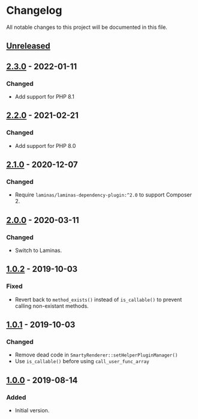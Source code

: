# Changelog
All notable changes to this project will be documented in this file.

## [Unreleased]

## [2.3.0] - 2022-01-11
### Changed
- Add support for PHP 8.1

## [2.2.0] - 2021-02-21
### Changed
- Add support for PHP 8.0

## [2.1.0] - 2020-12-07
### Changed
- Require `laminas/laminas-dependency-plugin:^2.0` to support Composer 2.

## [2.0.0] - 2020-03-11
### Changed
- Switch to Laminas.

## [1.0.2] - 2019-10-03
### Fixed
- Revert back to `method_exists()` instead of `is_callable()` to prevent calling non-existant methods.

## [1.0.1] - 2019-10-03
### Changed
- Remove dead code in `SmartyRenderer::setHelperPluginManager()`
- Use `is_callable()` before using `call_user_func_array`


## [1.0.0] - 2019-08-14
### Added
- Initial version.

[Unreleased]: https://github.com/gkralik/zf3-smarty-module/compare/2.3.0...HEAD
[2.3.0]: https://github.com/gkralik/zf3-smarty-module/compare/2.2.0...2.3.0
[2.2.0]: https://github.com/gkralik/zf3-smarty-module/compare/2.1.0...2.2.0
[2.1.0]: https://github.com/gkralik/zf3-smarty-module/compare/2.0.0...2.1.0
[2.0.0]: https://github.com/gkralik/zf3-smarty-module/compare/1.0.2...2.0.0
[1.0.2]: https://github.com/gkralik/zf3-smarty-module/compare/1.0.1...1.0.2
[1.0.1]: https://github.com/gkralik/zf3-smarty-module/compare/1.0.0...1.0.1
[1.0.0]: https://github.com/gkralik/zf3-smarty-module/releases/tag/1.0.0
